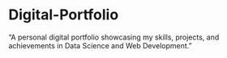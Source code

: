 # Digital-Portfolio
“A personal digital portfolio showcasing my skills, projects, and achievements in Data Science and Web Development.”

